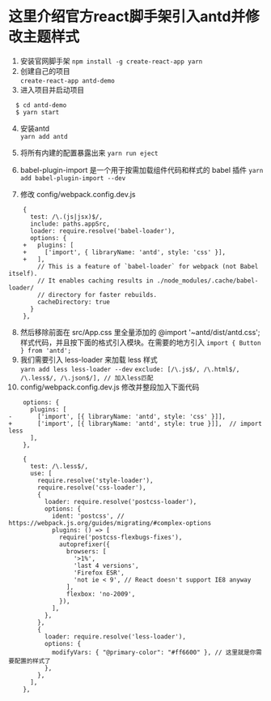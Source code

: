 # 这里介绍官方react脚手架引入antd并修改主题样式
1.  安装官网脚手架
`npm install -g create-react-app yarn`
2.  创建自己的项目  
`create-react-app antd-demo`
3.  进入项目并启动项目  
```
  $ cd antd-demo
  $ yarn start
```
4.  安装antd  
`yarn add antd`
5.  将所有内建的配置暴露出来 
`yarn run eject`
6. babel-plugin-import 是一个用于按需加载组件代码和样式的 babel 插件
`yarn add babel-plugin-import --dev`

7.  修改 config/webpack.config.dev.js
```
    {
      test: /\.(js|jsx)$/,
      include: paths.appSrc,
      loader: require.resolve('babel-loader'),
      options: {
    +   plugins: [
    +     ['import', { libraryName: 'antd', style: 'css' }],
    +   ],
        // This is a feature of `babel-loader` for webpack (not Babel itself).
        // It enables caching results in ./node_modules/.cache/babel-loader/
        // directory for faster rebuilds.
        cacheDirectory: true
      }
    },
```
8.  然后移除前面在 src/App.css 里全量添加的 @import '~antd/dist/antd.css'; 样式代码，并且按下面的格式引入模块。在需要的地方引入
`import { Button } from 'antd';`
9.  我们需要引入 less-loader 来加载 less 样式  
`yarn add less less-loader --dev`
`exclude: [/\.js$/, /\.html$/, /\.less$/, /\.json$/], // 加入less匹配`
10. config/webpack.config.dev.js 修改并整段加入下面代码
```
    options: {
      plugins: [
-       ['import', [{ libraryName: 'antd', style: 'css' }]],
+       ['import', [{ libraryName: 'antd', style: true }]],  // import less
      ],
    },
```
```
    {
      test: /\.less$/,
      use: [
        require.resolve('style-loader'),
        require.resolve('css-loader'),
        {
          loader: require.resolve('postcss-loader'),
          options: {
            ident: 'postcss', // https://webpack.js.org/guides/migrating/#complex-options
            plugins: () => [
              require('postcss-flexbugs-fixes'),
              autoprefixer({
                browsers: [
                  '>1%',
                  'last 4 versions',
                  'Firefox ESR',
                  'not ie < 9', // React doesn't support IE8 anyway
                ],
                flexbox: 'no-2009',
              }),
            ],
          },
        },
        {
          loader: require.resolve('less-loader'),
          options: {
            modifyVars: { "@primary-color": "#ff6600" }, // 这里就是你需要配置的样式了
          },
        },
      ],
    },
```